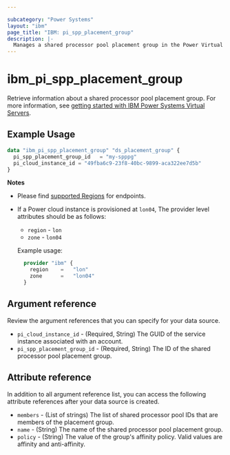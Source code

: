 ```yaml
---

subcategory: "Power Systems"
layout: "ibm"
page_title: "IBM: pi_spp_placement_group"
description: |-
  Manages a shared processor pool placement group in the Power Virtual Server cloud.
---
```


# ibm_pi_spp_placement_group
Retrieve information about a shared processor pool placement group. For more information, see [getting started with IBM Power Systems Virtual Servers](https://cloud.ibm.com/docs/power-iaas?topic=power-iaas-getting-started).

## Example Usage

```terraform
data "ibm_pi_spp_placement_group" "ds_placement_group" {
  pi_spp_placement_group_id   = "my-spppg"
  pi_cloud_instance_id = "49fba6c9-23f8-40bc-9899-aca322ee7d5b"
}
```

**Notes**
* Please find [supported Regions](https://cloud.ibm.com/apidocs/power-cloud#endpoint) for endpoints.
* If a Power cloud instance is provisioned at `lon04`, The provider level attributes should be as follows:
  * `region` - `lon`
  * `zone` - `lon04`
  
  Example usage:
  
  ```terraform
    provider "ibm" {
      region    =   "lon"
      zone      =   "lon04"
    }
  ```
  

## Argument reference
Review the argument references that you can specify for your data source. 

- `pi_cloud_instance_id` - (Required, String) The GUID of the service instance associated with an account.
- `pi_spp_placement_group_id` - (Required, String) The ID of the shared processor pool placement group.

## Attribute reference
In addition to all argument reference list, you can access the following attribute references after your data source is created. 

- `members` - (List of strings) The list of shared processor pool IDs that are members of the placement group.
- `name` - (String) The name of the shared processor pool placement group.
- `policy` - (String) The value of the group's affinity policy. Valid values are affinity and anti-affinity.
